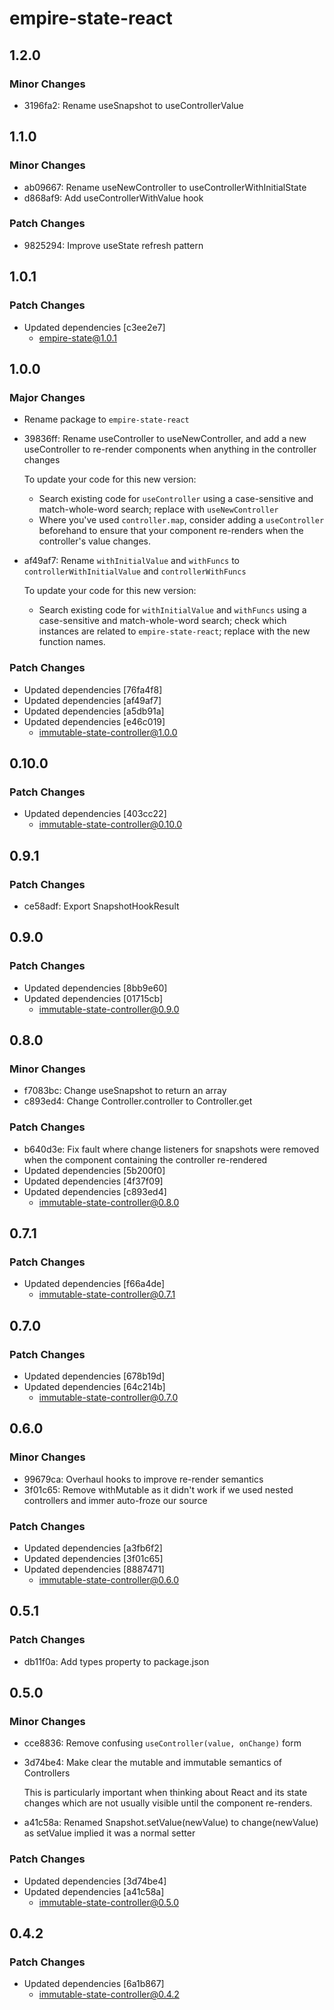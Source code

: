 # empire-state-react

## 1.2.0

### Minor Changes

- 3196fa2: Rename useSnapshot to useControllerValue

## 1.1.0

### Minor Changes

- ab09667: Rename useNewController to useControllerWithInitialState
- d868af9: Add useControllerWithValue hook

### Patch Changes

- 9825294: Improve useState refresh pattern

## 1.0.1

### Patch Changes

- Updated dependencies [c3ee2e7]
  - empire-state@1.0.1

## 1.0.0

### Major Changes

- Rename package to `empire-state-react`

- 39836ff: Rename useController to useNewController, and add a new useController to re-render components when anything in the controller changes

  To update your code for this new version:

  - Search existing code for `useController` using a case-sensitive and match-whole-word search; replace with `useNewController`
  - Where you've used `controller.map`, consider adding a `useController` beforehand to ensure that your component re-renders when the controller's value changes.

- af49af7: Rename `withInitialValue` and `withFuncs` to `controllerWithInitialValue` and `controllerWithFuncs`

  To update your code for this new version:

  - Search existing code for `withInitialValue` and `withFuncs` using a case-sensitive and match-whole-word search; check which instances are related
    to `empire-state-react`; replace with the new function names.

### Patch Changes

- Updated dependencies [76fa4f8]
- Updated dependencies [af49af7]
- Updated dependencies [a5db91a]
- Updated dependencies [e46c019]
  - immutable-state-controller@1.0.0

## 0.10.0

### Patch Changes

- Updated dependencies [403cc22]
  - immutable-state-controller@0.10.0

## 0.9.1

### Patch Changes

- ce58adf: Export SnapshotHookResult

## 0.9.0

### Patch Changes

- Updated dependencies [8bb9e60]
- Updated dependencies [01715cb]
  - immutable-state-controller@0.9.0

## 0.8.0

### Minor Changes

- f7083bc: Change useSnapshot to return an array
- c893ed4: Change Controller.controller to Controller.get

### Patch Changes

- b640d3e: Fix fault where change listeners for snapshots were removed when the component containing the controller re-rendered
- Updated dependencies [5b200f0]
- Updated dependencies [4f37f09]
- Updated dependencies [c893ed4]
  - immutable-state-controller@0.8.0

## 0.7.1

### Patch Changes

- Updated dependencies [f66a4de]
  - immutable-state-controller@0.7.1

## 0.7.0

### Patch Changes

- Updated dependencies [678b19d]
- Updated dependencies [64c214b]
  - immutable-state-controller@0.7.0

## 0.6.0

### Minor Changes

- 99679ca: Overhaul hooks to improve re-render semantics
- 3f01c65: Remove withMutable as it didn't work if we used nested controllers and immer auto-froze our source

### Patch Changes

- Updated dependencies [a3fb6f2]
- Updated dependencies [3f01c65]
- Updated dependencies [8887471]
  - immutable-state-controller@0.6.0

## 0.5.1

### Patch Changes

- db11f0a: Add types property to package.json

## 0.5.0

### Minor Changes

- cce8836: Remove confusing `useController(value, onChange)` form
- 3d74be4: Make clear the mutable and immutable semantics of Controllers

  This is particularly important when thinking about React and its state changes which
  are not usually visible until the component re-renders.

- a41c58a: Renamed Snapshot.setValue(newValue) to change(newValue) as setValue implied it was a normal setter

### Patch Changes

- Updated dependencies [3d74be4]
- Updated dependencies [a41c58a]
  - immutable-state-controller@0.5.0

## 0.4.2

### Patch Changes

- Updated dependencies [6a1b867]
  - immutable-state-controller@0.4.2
